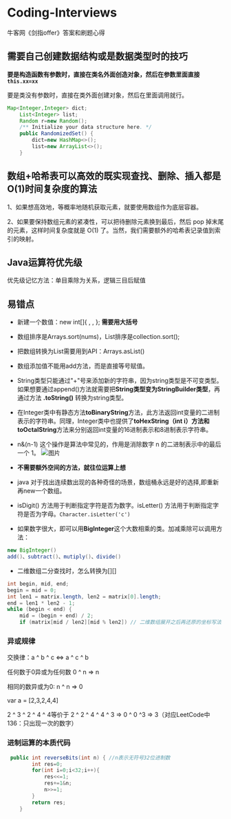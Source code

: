 # Coding-Interviews
牛客网《剑指offer》答案和刷题心得
## 需要自己创建数据结构或是数据类型时的技巧
**要是构造函数有参数时，直接在类名外面创造对象，然后在参数里面直接`this.xx=xx`**

要是类没有参数时，直接在类外面创建对象，然后在里面调用就行。

```java
Map<Integer,Integer> dict;
    List<Integer> list;
    Random r=new Random();
    /** Initialize your data structure here. */
    public RandomizedSet() {
        dict=new HashMap<>();
        list=new ArrayList<>();
    }
```
## 数组+哈希表可以高效的既实现查找、删除、插入都是O(1)时间复杂度的算法
1、如果想高效地，等概率地随机获取元素，就要使用数组作为底层容器。

2、如果要保持数组元素的紧凑性，可以把待删除元素换到最后，然后 pop 掉末尾的元素，这样时间复杂度就是 O(1) 了。当然，我们需要额外的哈希表记录值到索引的映射。

## Java运算符优先级

优先级记忆方法：单目乘除为关系，逻辑三目后赋值

## 易错点
- 新建一个数值：new int[]{ , , }; **需要用大括号**
- 数组排序是Arrays.sort(nums)，List排序是collection.sort();
- 把数组转换为List需要用到API：Arrays.asList()
- 数组添加值不能用add方法，而是直接等号赋值。
- String类型只能通过"+"号来添加新的字符串，因为string类型是不可变类型。如果想要通过append()方法就需要把**String类型变为StringBuilder类型**，再通过方法 **.toString()** 转换为string类型。
- 在Integer类中有静态方法**toBinaryString**方法，此方法返回int变量的二进制表示的字符串。同理，Integer类中也提供了**toHexString（int i）方法和toOctalString**方法来分别返回int变量的16进制表示和8进制表示字符串。
- n&(n-1) 这个操作是算法中常见的，作用是消除数字 n 的二进制表示中的最后一个 1。
![图片](https://labuladong.gitee.io/algo/pictures/%E4%BD%8D%E6%93%8D%E4%BD%9C/1.png)
- **不需要额外空间的方法，就往位运算上想**
- java 对于找出连续数出现的各种奇怪的场景，数组桶永远是好的选择,即重新再new一个数组。
- isDigit() 方法用于判断指定字符是否为数字。isLetter() 方法用于判断指定字符是否为字母。`Character.isLetter('c')`

- 如果数字很大，即可以用**BigInteger**这个大数相乘的类。加减乘除可以调用方法：
```Java
new BigInteger()
add()、subtract()、mutiply()、divide()
```
- 二维数组二分查找时，怎么转换为[][]
```Java
int begin, mid, end;
begin = mid = 0;
int len1 = matrix.length, len2 = matrix[0].length;
end = len1 * len2 - 1;
while (begin < end) {
    mid = (begin + end) / 2;
    if (matrix[mid / len2][mid % len2]) // 二维数组展开之后再还原的坐标写法
 ```           
### 异或规律
交换律：a ^ b ^ c <=> a ^ c ^ b

任何数于0异或为任何数 0 ^ n => n

相同的数异或为0: n ^ n => 0

var a = [2,3,2,4,4]

2 ^ 3 ^ 2 ^ 4 ^ 4等价于 2 ^ 2 ^ 4 ^ 4 ^ 3 => 0 ^ 0 ^3 => 3（对应LeetCode中136：只出现一次的数字）

### 进制运算的本质代码
```Java
 public int reverseBits(int n) { //n表示无符号32位进制数
        int res=0;
        for(int i=0;i<32;i++){
            res<<=1;
            res+=1&n;
            n>>=1;
        }
        return res;
    }
```
